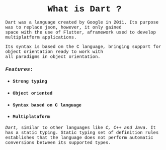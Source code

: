  
# <center p style = "font-family:courier,arial,helvetica;"> What is Dart ?</center>  


 <p p style = "font-family:courier,arial,helvetica;">Dart was a language created by Google in 2011. Its purpose was to replace json, however, it only gained </br>space with the use of Flutter, aframework used to develop multiplatform applications.</p> 
 <p p style = "font-family:courier,arial,helvetica;">Its syntax is based on the C language, bringing support for object orientation ready to work with </br>all paradigms in object orientation.</p>

  ### <p alling="left" style = "font-family:courier,arial,helvetica;"> _Features_:  </p>

   * #### <p alling="left" style= "font-family:courier,arial,helvetica;"> Strong typing  </p>
   * #### <p alling="left" style= "font-family:courier,arial,helvetica;"> Object oriented </p>
   * #### <p alling="left" style= "font-family:courier,arial,helvetica;">Syntax based on C language  </p>
   * #### <p alling="left" style= "font-family:courier,arial,helvetica;">Multiplataform  </p>

   <p p style = "font-family:courier,arial,helvetica "> <i>Dart</i>, similar to other languages ​​like <i>C, C++ and Java</i>. It has a static typing. Static typing set of definition rules establishes that the language does not perform automatic conversions between its supported types.</p>
      

 
 

